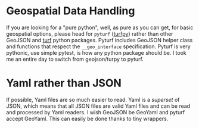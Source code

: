 
# Geospatial Data Handling

If you are looking for a "pure python", well, as pure as you can get, for basic geospatial options, please head for `pyturf` ([turfpy](https://turfpy.readthedocs.io/en/latest/)) rather than other GeoJSON and [turf](http://turfjs.org) python packages.
 Pyturf includes GeoJSON helper class and functions that respect the `__geo_interface` specification. Pyturf is very pythonic, use simple pytest, is how any python package should be.
I took me an entire day to switch from geojson/turpy to pyturf.

# Yaml rather than JSON

If possible, Yaml files are so much easier to read. Yaml is a *superset* of JSON, which means that all JSON files are valid Yaml files and can be read and processed by Yaml readers.
I wish GeoJSON be GeoYaml and pyturf accept GeoYaml. This can easily be done thanks to tiny wrappers.